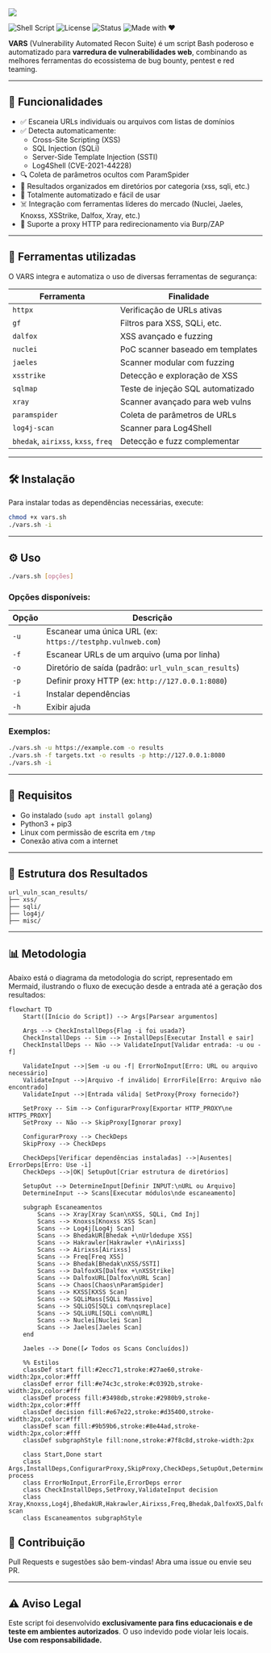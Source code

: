 <img src="https://capsule-render.vercel.app/api?type=transparent&height=300&color=gradient&text=VARS&desc=Vulnerability%20Assessment%20and%20Recon%20Script&fontAlignY=50&descSize=30&fontSize=100&descAlignY=68">


![Shell Script](https://img.shields.io/badge/Bash-Script-blue)
![License](https://img.shields.io/badge/license-MIT-green)
![Status](https://img.shields.io/badge/status-active-brightgreen)
![Made with ❤️](https://img.shields.io/badge/made%20with-%E2%9D%A4-red)

**VARS** (Vulnerability Automated Recon Suite) é um script Bash poderoso e automatizado para **varredura de vulnerabilidades web**, combinando as melhores ferramentas do ecossistema de bug bounty, pentest e red teaming.

---

## 🚀 Funcionalidades

- ✅ Escaneia URLs individuais ou arquivos com listas de domínios
- ✅ Detecta automaticamente:
  - Cross-Site Scripting (XSS)
  - SQL Injection (SQLi)
  - Server-Side Template Injection (SSTI)
  - Log4Shell (CVE-2021-44228)
- 🔍 Coleta de parâmetros ocultos com ParamSpider
- 📂 Resultados organizados em diretórios por categoria (xss, sqli, etc.)
- 🔁 Totalmente automatizado e fácil de usar
- ☠️ Integração com ferramentas líderes do mercado (Nuclei, Jaeles, Knoxss, XSStrike, Dalfox, Xray, etc.)
- 🔌 Suporte a proxy HTTP para redirecionamento via Burp/ZAP

---

## 🧰 Ferramentas utilizadas

O VARS integra e automatiza o uso de diversas ferramentas de segurança:

| Ferramenta       | Finalidade                          |
|------------------|--------------------------------------|
| `httpx`          | Verificação de URLs ativas          |
| `gf`             | Filtros para XSS, SQLi, etc.         |
| `dalfox`         | XSS avançado e fuzzing              |
| `nuclei`         | PoC scanner baseado em templates     |
| `jaeles`         | Scanner modular com fuzzing         |
| `xsstrike`       | Detecção e exploração de XSS         |
| `sqlmap`         | Teste de injeção SQL automatizado    |
| `xray`           | Scanner avançado para web vulns     |
| `paramspider`    | Coleta de parâmetros de URLs         |
| `log4j-scan`     | Scanner para Log4Shell               |
| `bhedak`, `airixss`, `kxss`, `freq` | Detecção e fuzz complementar |

---

## 🛠️ Instalação

Para instalar todas as dependências necessárias, execute:

```bash
chmod +x vars.sh
./vars.sh -i
```

---

## ⚙️ Uso

```bash
./vars.sh [opções]
```

### Opções disponíveis:

| Opção | Descrição                                                  |
| ----- | ---------------------------------------------------------- |
| `-u`  | Escanear uma única URL (ex: `https://testphp.vulnweb.com`) |
| `-f`  | Escanear URLs de um arquivo (uma por linha)                |
| `-o`  | Diretório de saída (padrão: `url_vuln_scan_results`)       |
| `-p`  | Definir proxy HTTP (ex: `http://127.0.0.1:8080`)           |
| `-i`  | Instalar dependências                                      |
| `-h`  | Exibir ajuda                                               |

### Exemplos:

```bash
./vars.sh -u https://example.com -o results
./vars.sh -f targets.txt -o results -p http://127.0.0.1:8080
./vars.sh -i
```

---

## 🧠 Requisitos

- Go instalado (`sudo apt install golang`)
- Python3 + pip3
- Linux com permissão de escrita em `/tmp`
- Conexão ativa com a internet

---

## 📁 Estrutura dos Resultados

```
url_vuln_scan_results/
├── xss/
├── sqli/
├── log4j/
├── misc/
```

---

## 📊 Metodologia

Abaixo está o diagrama da metodologia do script, representado em Mermaid, ilustrando o fluxo de execução desde a entrada até a geração dos resultados:

```mermaid
flowchart TD
    Start([Início do Script]) --> Args[Parsear argumentos]
    
    Args --> CheckInstallDeps{Flag -i foi usada?}
    CheckInstallDeps -- Sim --> InstallDeps[Executar Install e sair]
    CheckInstallDeps -- Não --> ValidateInput[Validar entrada: -u ou -f]

    ValidateInput -->|Sem -u ou -f| ErrorNoInput[Erro: URL ou arquivo necessário]
    ValidateInput -->|Arquivo -f inválido| ErrorFile[Erro: Arquivo não encontrado]
    ValidateInput -->|Entrada válida| SetProxy{Proxy fornecido?}
    
    SetProxy -- Sim --> ConfigurarProxy[Exportar HTTP_PROXY\ne HTTPS_PROXY]
    SetProxy -- Não --> SkipProxy[Ignorar proxy]

    ConfigurarProxy --> CheckDeps
    SkipProxy --> CheckDeps

    CheckDeps[Verificar dependências instaladas] -->|Ausentes| ErrorDeps[Erro: Use -i]
    CheckDeps -->|OK| SetupOut[Criar estrutura de diretórios]
    
    SetupOut --> DetermineInput[Definir INPUT:\nURL ou Arquivo]
    DetermineInput --> Scans[Executar módulos\nde escaneamento]

    subgraph Escaneamentos
        Scans --> Xray[Xray Scan\nXSS, SQLi, Cmd Inj]
        Scans --> Knoxss[Knoxss XSS Scan]
        Scans --> Log4j[Log4j Scan]
        Scans --> BhedakUR[Bhedak +\nUrldedupe XSS]
        Scans --> Hakrawler[Hakrawler +\nAirixss]
        Scans --> Airixss[Airixss]
        Scans --> Freq[Freq XSS]
        Scans --> Bhedak[Bhedak\nXSS/SSTI]
        Scans --> DalfoxXS[Dalfox +\nXSStrike]
        Scans --> DalfoxURL[Dalfox\nURL Scan]
        Scans --> Chaos[Chaos\nParamSpider]
        Scans --> KXSS[KXSS Scan]
        Scans --> SQLiMass[SQLi Massivo]
        Scans --> SQLiQS[SQLi com\nqsreplace]
        Scans --> SQLiURL[SQLi com\nURL]
        Scans --> Nuclei[Nuclei Scan]
        Scans --> Jaeles[Jaeles Scan]
    end

    Jaeles --> Done([✔ Todos os Scans Concluídos])

    %% Estilos
    classDef start fill:#2ecc71,stroke:#27ae60,stroke-width:2px,color:#fff
    classDef error fill:#e74c3c,stroke:#c0392b,stroke-width:2px,color:#fff
    classDef process fill:#3498db,stroke:#2980b9,stroke-width:2px,color:#fff
    classDef decision fill:#e67e22,stroke:#d35400,stroke-width:2px,color:#fff
    classDef scan fill:#9b59b6,stroke:#8e44ad,stroke-width:2px,color:#fff
    classDef subgraphStyle fill:none,stroke:#7f8c8d,stroke-width:2px

    class Start,Done start
    class Args,InstallDeps,ConfigurarProxy,SkipProxy,CheckDeps,SetupOut,DetermineInput,Scans process
    class ErrorNoInput,ErrorFile,ErrorDeps error
    class CheckInstallDeps,SetProxy,ValidateInput decision
    class Xray,Knoxss,Log4j,BhedakUR,Hakrawler,Airixss,Freq,Bhedak,DalfoxXS,DalfoxURL,Chaos,KXSS,SQLiMass,SQLiQS,SQLiURL,Nuclei,Jaeles scan
    class Escaneamentos subgraphStyle
```

## 🤝 Contribuição

Pull Requests e sugestões são bem-vindas! Abra uma issue ou envie seu PR.

---

## ⚠️ Aviso Legal

Este script foi desenvolvido **exclusivamente para fins educacionais e de teste em ambientes autorizados**. O uso indevido pode violar leis locais. **Use com responsabilidade.**
